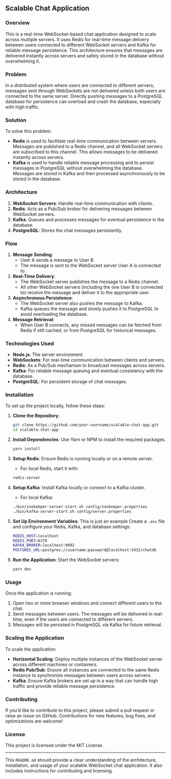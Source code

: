 ## **Scalable Chat Application**

### **Overview**
This is a real-time WebSocket-based chat application designed to scale across multiple servers. It uses Redis for real-time message delivery between users connected to different WebSocket servers and Kafka for reliable message persistence. This architecture ensures that messages are delivered instantly across servers and safely stored in the database without overwhelming it.

### **Problem**
In a distributed system where users are connected to different servers, messages sent through WebSockets are not delivered unless both users are connected to the same server. Directly pushing messages to a PostgreSQL database for persistence can overload and crash the database, especially with high traffic.

### **Solution**
To solve this problem:
- **Redis** is used to facilitate real-time communication between servers. Messages are published to a Redis channel, and all WebSocket servers are subscribed to this channel. This allows messages to be delivered instantly across servers.
- **Kafka** is used to handle reliable message processing and to persist messages in PostgreSQL without overwhelming the database. Messages are stored in Kafka and then processed asynchronously to be stored in the database.

### **Architecture**

1. **WebSocket Servers**: Handle real-time communication with clients.
2. **Redis**: Acts as a Pub/Sub broker for delivering messages between WebSocket servers.
3. **Kafka**: Queues and processes messages for eventual persistence in the database.
4. **PostgreSQL**: Stores the chat messages persistently.

### **Flow**
1. **Message Sending**: 
   - User A sends a message to User B.
   - The message is sent to the WebSocket server User A is connected to.
2. **Real-Time Delivery**:
   - The WebSocket server publishes the message to a Redis channel.
   - All other WebSocket servers (including the one User B is connected to) receive the message and deliver it to the appropriate user.
3. **Asynchronous Persistence**:
   - The WebSocket server also pushes the message to Kafka.
   - Kafka queues the message and slowly pushes it to PostgreSQL to avoid overloading the database.
4. **Message Retrieval**:
   - When User B connects, any missed messages can be fetched from Redis if still cached, or from PostgreSQL for historical messages.

### **Technologies Used**
- **Node.js**: The server environment.
- **WebSockets**: For real-time communication between clients and servers.
- **Redis**: As a Pub/Sub mechanism to broadcast messages across servers.
- **Kafka**: For reliable message queuing and eventual consistency with the database.
- **PostgreSQL**: For persistent storage of chat messages.

### **Installation**

To set up the project locally, follow these steps:

1. **Clone the Repository**:
   ```bash
   git clone https://github.com/your-username/scalable-chat-app.git
   cd scalable-chat-app
   ```

2. **Install Dependencies**:
   Use Yarn or NPM to install the required packages.
   ```bash
   yarn install
   ```

3. **Setup Redis**:
   Ensure Redis is running locally or on a remote server.
   - For local Redis, start it with:
   ```bash
   redis-server
   ```

4. **Setup Kafka**:
   Install Kafka locally or connect to a Kafka cluster.
   - For local Kafka:
   ```bash
   ./bin/zookeeper-server-start.sh config/zookeeper.properties
   ./bin/kafka-server-start.sh config/server.properties
   ```

5. **Set Up Environment Variables**:
   This is just an example
   Create a `.env` file and configure your Redis, Kafka, and database settings:
   ```bash
   REDIS_HOST=localhost
   REDIS_PORT=6379
   KAFKA_BROKER=localhost:9092
   POSTGRES_URL=postgres://username:password@localhost:5432/chatdb
   ```

6. **Run the Application**:
   Start the WebSocket servers:
   ```bash
   yarn dev
   ```

### **Usage**

Once the application is running:
1. Open two or more browser windows and connect different users to the chat.
2. Send messages between users. The messages will be delivered in real-time, even if the users are connected to different servers.
3. Messages will be persisted in PostgreSQL via Kafka for future retrieval.

### **Scaling the Application**

To scale the application:
- **Horizontal Scaling**: Deploy multiple instances of the WebSocket server across different machines or containers.
- **Redis Pub/Sub**: Ensure all instances are connected to the same Redis instance to synchronize messages between users across servers.
- **Kafka**: Ensure Kafka brokers are set up in a way that can handle high traffic and provide reliable message persistence.

### **Contributing**
If you’d like to contribute to this project, please submit a pull request or raise an issue on GitHub. Contributions for new features, bug fixes, and optimizations are welcome!

### **License**
This project is licensed under the MIT License.

---

This `README.md` should provide a clear understanding of the architecture, installation, and usage of your scalable WebSocket chat application. It also includes instructions for contributing and licensing.
